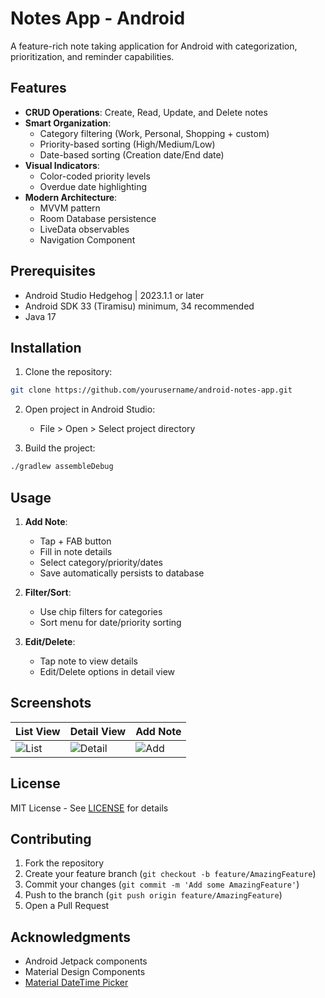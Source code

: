 # Notes App - Android

A feature-rich note taking application for Android with categorization, prioritization, and reminder capabilities.

## Features

- **CRUD Operations**: Create, Read, Update, and Delete notes
- **Smart Organization**:
  - Category filtering (Work, Personal, Shopping + custom)
  - Priority-based sorting (High/Medium/Low)
  - Date-based sorting (Creation date/End date)
- **Visual Indicators**:
  - Color-coded priority levels
  - Overdue date highlighting
- **Modern Architecture**:
  - MVVM pattern
  - Room Database persistence
  - LiveData observables
  - Navigation Component

## Prerequisites

- Android Studio Hedgehog | 2023.1.1 or later
- Android SDK 33 (Tiramisu) minimum, 34 recommended
- Java 17

## Installation

1. Clone the repository:
```bash
git clone https://github.com/yourusername/android-notes-app.git
```

2. Open project in Android Studio:
   - File > Open > Select project directory

3. Build the project:
```bash
./gradlew assembleDebug
```

## Usage

1. **Add Note**:
   - Tap + FAB button
   - Fill in note details
   - Select category/priority/dates
   - Save automatically persists to database

2. **Filter/Sort**:
   - Use chip filters for categories
   - Sort menu for date/priority sorting

3. **Edit/Delete**:
   - Tap note to view details
   - Edit/Delete options in detail view

## Screenshots

| List View | Detail View | Add Note |
|-----------|-------------|----------|
| ![List](screenshots/list.png) | ![Detail](screenshots/detail.png) | ![Add](screenshots/add.png) |

## License

MIT License - See [LICENSE](LICENSE) for details

## Contributing

1. Fork the repository
2. Create your feature branch (`git checkout -b feature/AmazingFeature`)
3. Commit your changes (`git commit -m 'Add some AmazingFeature'`)
4. Push to the branch (`git push origin feature/AmazingFeature`)
5. Open a Pull Request

## Acknowledgments

- Android Jetpack components
- Material Design Components
- [Material DateTime Picker](https://github.com/wdullaer/MaterialDateTimePicker)